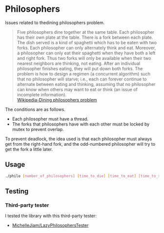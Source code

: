 # Philosophers
Issues related to thedining philosophers problem.
> Five philosophers dine together at the same table. Each philosopher has their own plate at the table. There is a fork between each plate. The dish served is a kind of spaghetti which has to be eaten with two forks. Each philosopher can only alternately think and eat. Moreover, a philosopher can only eat their spaghetti when they have both a left and right fork. Thus two forks will only be available when their two nearest neighbors are thinking, not eating. After an individual philosopher finishes eating, they will put down both forks. The problem is how to design a regimen (a concurrent algorithm) such that no philosopher will starve; i.e., each can forever continue to alternate between eating and thinking, assuming that no philosopher can know when others may want to eat or think (an issue of incomplete information).  
> [Wikipedia-Dining philosophers problem](https://en.wikipedia.org/wiki/Dining_philosophers_problem)

The conditions are as follows.
- Each philosopher must have a thread.
- The forks that philosophers have with each other must be locked by mutex to prevent overlap.

To prevent deadlock, the idea used is that each philosopher must always get from the right-hand fork, and the odd-numbered philosopher will try to get the fork a little later.

## Usage

```bash
./philo [number_of_philosophers] [time_to_die] [time_to_eat] [time_to_sleep] [number_of_time_each_philosophers_must_eat(option)]
```

## Testing
### Third-party tester
I tested the library with this third-party tester:

- [MichelleJiam/LazyPhilosophersTester](https://github.com/MichelleJiam/LazyPhilosophersTester)
